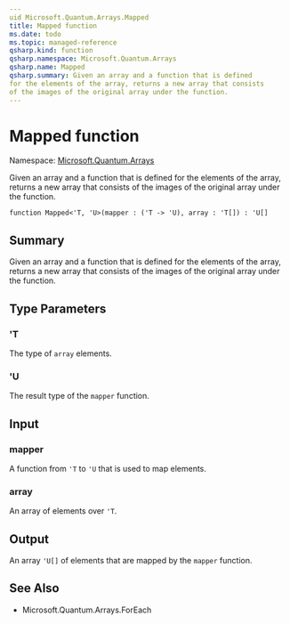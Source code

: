 ```yaml
---
uid Microsoft.Quantum.Arrays.Mapped
title: Mapped function
ms.date: todo
ms.topic: managed-reference
qsharp.kind: function
qsharp.namespace: Microsoft.Quantum.Arrays
qsharp.name: Mapped
qsharp.summary: Given an array and a function that is defined
for the elements of the array, returns a new array that consists
of the images of the original array under the function.
---
```


# Mapped function

Namespace: [Microsoft.Quantum.Arrays](xref:Microsoft.Quantum.Arrays)

Given an array and a function that is defined
for the elements of the array, returns a new array that consists
of the images of the original array under the function.
```qsharp
function Mapped<'T, 'U>(mapper : ('T -> 'U), array : 'T[]) : 'U[]
```

## Summary
Given an array and a function that is defined
for the elements of the array, returns a new array that consists
of the images of the original array under the function.

## Type Parameters
### 'T
The type of `array` elements.
### 'U
The result type of the `mapper` function.

## Input
### mapper
A function from `'T` to `'U` that is used to map elements.
### array
An array of elements over `'T`.

## Output
An array `'U[]` of elements that are mapped by the `mapper` function.

## See Also
- Microsoft.Quantum.Arrays.ForEach
